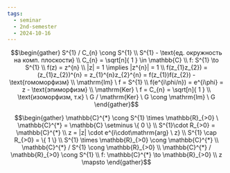 ```yaml
---
tags:
  - seminar
  - 2nd-semester
  - 2024-10-16
---
```


$$\begin{gather}
S^{1} / C_{n} \cong S^{1} \\
S^{1} - \text{ед. окружность на комп. плоскости} \\
C_{n} = \sqrt[n]{ 1 } \in \mathbb{C} \\
f: S^{1} \to S^{1} \\
f(z) = z^{n} \\
|z| = 1 \implies |z^{n}| = 1 \\
f(z_{1}z_{2}) = (z_{1}z_{2})^{n} = z_{1}^{n}z_{2}^{n} = f(z_{1})f(z_{2}) - \text{гомоморфизм} \\
\mathrm{Im} \ f = S^{1} \\
f(e^{i\phi/n}) = e^{i\phi} = z - \text{эпиморфизм} \\
\mathrm{Ker} \ f = C_{n} = \sqrt[n]{ 1 } \\
\text{изоморфизм, т.к} \ G / \mathrm{Ker} \ G \cong \mathrm{Im} \ G 
\end{gather}$$

$$\begin{gather}
\mathbb{C}^{*} \cong S^{1} \times \mathbb{R}_{>0} \ \mathbb{C}^{*} = \mathbb{C} \setminus \{ 0 \} \\
S^{1}\cdot R_{>0} = \mathbb{C}^{*} \\
z = |z| \cdot e^{i\cdot\mathrm{arg} \ z} \\
S^{1} \cap R_{>0} = \{ 1 \} \\
S^{1} \times \mathbb{R}_{>0} \cong \mathbb{C}^{*} \\
\mathbb{C}^{*} / S^{1} \cong \mathbb{R}_{>0} \\
\mathbb{C}^{*} / \mathbb{R}_{>0} \cong S^{1} \\
f: \mathbb{C}^{*} \to \mathbb{R}_{>0} \\
z \mapsto
\end{gather}$$